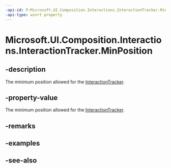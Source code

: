 ```yaml
---
-api-id: P:Microsoft.UI.Composition.Interactions.InteractionTracker.MinPosition
-api-type: winrt property
---
```


<!-- Property syntax
public Windows.Foundation.Numerics.Vector3 MinPosition { get;  set; }
-->

# Microsoft.UI.Composition.Interactions.InteractionTracker.MinPosition

## -description
The minimum position allowed for the [InteractionTracker](interactiontracker.md).

## -property-value
The minimum position allowed for the [InteractionTracker](interactiontracker.md).

## -remarks

## -examples

## -see-also
